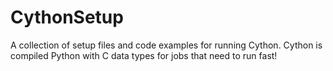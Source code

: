 # CythonSetup
A collection of setup files and code examples for running Cython. Cython is compiled Python with C data types for jobs that need to run fast!
